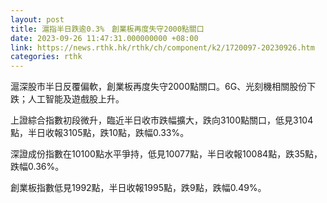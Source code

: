 ```yaml
---
layout: post
title: 滬指半日跌逾0.3%　創業板再度失守2000點關口
date: 2023-09-26 11:47:31.000000000 +08:00
link: https://news.rthk.hk/rthk/ch/component/k2/1720097-20230926.htm
categories: rthk
---
```


滬深股市半日反覆偏軟，創業板再度失守2000點關口。6G、光刻機相關股份下跌；人工智能及遊戲股上升。

上證綜合指數初段微升，臨近半日收市跌幅擴大，跌向3100點關口，低見3104點，半日收報3105點，跌10點，跌幅0.33%。

深證成份指數在10100點水平爭持，低見10077點，半日收報10084點，跌35點，跌幅0.36%。

創業板指數低見1992點，半日收報1995點，跌9點，跌幅0.49%。
